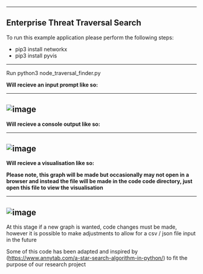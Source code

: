 -------------------------------------------------------
Enterprise Threat Traversal Search
-------------------------------------------------------
To run this example application please perform the following steps:
- pip3 install networkx
- pip3 install pyvis

-------------------------------------------------------
Run python3 node_traversal_finder.py

**Will recieve an input prompt like so:**

-------------------------------------------------------
![image](https://user-images.githubusercontent.com/48663333/119214605-7f514900-bb0b-11eb-9ccf-63345f6ac4cd.png)
-------------------------------------------------------


**Will recieve a console output like so:**

-------------------------------------------------------
![image](https://user-images.githubusercontent.com/48663333/119214617-92fcaf80-bb0b-11eb-8027-719d766f17ab.png)
-------------------------------------------------------


**Will recieve a visualisation like so:**

**Please note, this graph will be made but occasionally may not open in a browser and instead the file will be made in the code code directory, just open this file to view the visualisation**

-------------------------------------------------------
![image](https://user-images.githubusercontent.com/48663333/119214589-592ba900-bb0b-11eb-8706-3ce110276d59.png)
-------------------------------------------------------


At this stage if a new graph is wanted, code changes must be made, however it is possible to make adjustments to allow for a csv / json file input in the future

Some of this code has been adapted and inspired by (https://www.annytab.com/a-star-search-algorithm-in-python/) to fit the purpose of our research project

